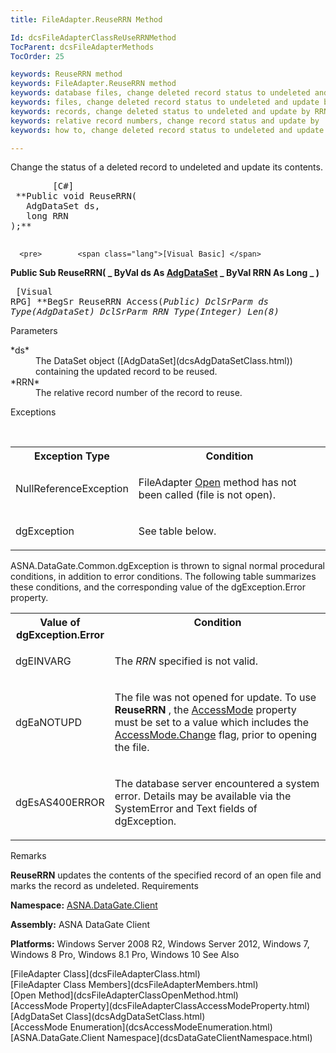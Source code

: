 ```yaml
---
title: FileAdapter.ReuseRRN Method

Id: dcsFileAdapterClassReUseRRNMethod
TocParent: dcsFileAdapterMethods
TocOrder: 25

keywords: ReuseRRN method
keywords: FileAdapter.ReuseRRN method
keywords: database files, change deleted record status to undeleted and update by RRN
keywords: files, change deleted record status to undeleted and update by RRN
keywords: records, change deleted status to undeleted and update by RRN
keywords: relative record numbers, change record status and update by
keywords: how to, change deleted record status to undeleted and update by RRN

---
```


Change the status of a deleted record to undeleted and update its contents. 
<pre>        <span class="lang">[C#]</span>
 **Public void ReuseRRN(
   AdgDataSet ds,
   long RRN
);** 
      </pre>
      <pre>        <span class="lang">[Visual Basic] </span>
 **Public Sub ReuseRRN( _
   ByVal ds As [AdgDataSet](dcsAdgDataSetClass.html) _
   ByVal RRN As Long _
)** 
      </pre>
      <pre class="prettyprint">        <span class="lang">[Visual RPG]</span>
 **BegSr ReuseRRN Access(*Public)
   DclSrParm ds Type(AdgDataSet)
   DclSrParm RRN Type(*Integer) Len(8)** 
      </pre>

Parameters

<dl>
        <dt>
 *ds* 
        </dt>
        <dd>The DataSet object ([AdgDataSet](dcsAdgDataSetClass.html)) containing 
						the updated record to be reused. </dd>
        <dt>
 *RRN* 
        </dt>
        <dd>		The relative record number of the record to reuse.
							</dd>
</dl>

Exceptions

<br />

<table class="dtTABLE" id="table2" x-use-null-cells="x-use-null-cells" style="border-spacing: 0px;     x-cell-content-align: Top" cellspacing="0">
          <colgroup span="1">
            <col span="1" style="FONT-WEIGHT: bold; WIDTH: 30%" />
            <col span="1" style="WIDTH: 70%" />
          </colgroup>
          <tr valign="top">
            <th colspan="1" rowspan="1">
							Exception Type
						</th>
            <th colspan="1" rowspan="1">
							Condition
						</th>
          </tr>
          <tr>
            <td colspan="1" rowspan="1">

NullReferenceException
</td>
            <td colspan="1" rowspan="1">

FileAdapter [Open](dcsFileAdapterClassOpenMethod.html) method has not been called (file is not open).
</td>
          </tr>
          <tr>
            <td colspan="1" rowspan="1">

dgException
</td>
            <td colspan="1" rowspan="1">

See table below.
</td>
          </tr>
</table>

ASNA.DataGate.Common.dgException is thrown to signal normal procedural conditions, in addition to error conditions. The following table summarizes these conditions, and the corresponding value of the dgException.Error property.
<br />

<table class="dtTABLE" id="table3" x-use-null-cells="x-use-null-cells" style="border-spacing: 0px;     x-cell-content-align: Top" cellspacing="0">
          <colgroup span="1">
            <col span="1" style="FONT-WEIGHT: bold; WIDTH: 30%" />
            <col span="1" style="WIDTH: 70%" />
          </colgroup>
          <tr valign="top">
            <th colspan="1" rowspan="1">
							Value of dgException.Error
						</th>
            <th colspan="1" rowspan="1">
							Condition
						</th>
          </tr>
          <tr>
            <td colspan="1" rowspan="1">

dgEINVARG
</td>
            <td colspan="1" rowspan="1">

The *RRN* specified is not valid.
</td>
          </tr>
          <tr>
            <td colspan="1" rowspan="1">

dgEaNOTUPD
</td>
            <td colspan="1" rowspan="1">

The file was not opened for update. To use **ReuseRRN** , the [ AccessMode](dcsFileAdapterClassAccessModeProperty.html) property must be set to a value which includes the [ AccessMode.Change](dcsAccessModeEnumeration.html) flag, prior to opening the file.
</td>
          </tr>
          <tr>
            <td colspan="1" rowspan="1">

dgEsAS400ERROR
</td>
            <td colspan="1" rowspan="1">

The database server encountered a system error. Details may be available via the SystemError and Text fields of dgException.
</td>
          </tr>
</table>

Remarks

<span> **ReuseRRN** </span> updates the contents of the specified record of an open file and marks the record as undeleted.
Requirements

**Namespace:** [ASNA.DataGate.Client](dcsDataGateClientNamespace.html) 

**Assembly:** ASNA DataGate Client

**Platforms:** Windows Server 2008 R2, Windows Server 2012, Windows 7, Windows 8 Pro, Windows 8.1 Pro, Windows 10
See Also

<dl />
      [FileAdapter Class](dcsFileAdapterClass.html)
      <br />
      [FileAdapter Class Members](dcsFileAdapterMembers.html)
      <br />
      [Open Method](dcsFileAdapterClassOpenMethod.html)
      <br />
      [AccessMode Property](dcsFileAdapterClassAccessModeProperty.html)
      <br />
      [AdgDataSet Class](dcsAdgDataSetClass.html)
      <br />
      [AccessMode Enumeration](dcsAccessModeEnumeration.html)
      <br />
      [ASNA.DataGate.Client Namespace](dcsDataGateClientNamespace.html)

